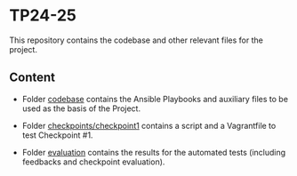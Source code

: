 # TP24-25

This repository contains the codebase and other relevant files for the project.

## Content

- Folder [codebase](codebase) contains the Ansible Playbooks and auxiliary files to be used as the basis of the Project.

- Folder [checkpoints/checkpoint1](checkpoints/checkpoint1) contains a script and a Vagrantfile to test Checkpoint #1.

- Folder [evaluation](evaluation) contains the results for the automated tests (including feedbacks and checkpoint evaluation).
